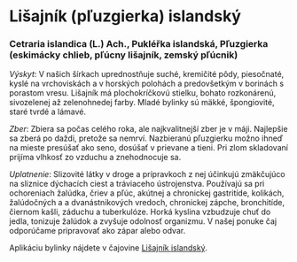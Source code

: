 Lišajník (pľuzgierka) islandský
===============================

### Cetraria islandica (L.) Ach., Pukléřka islandská, Pľuzgierka (eskimácky chlieb, pľúcny lišajník, zemský pľúcnik)

*Výskyt*: V našich šírkach uprednostňuje suché, kremičité pôdy, piesočnaté,
kyslé na vrchoviskách a v horských polohách a predovšetkým v borinách s porastom
vresu. Lišajník má plochokríčkovú stielku, bohato rozkonárenú, sivozelenej až
zelenohnedej farby. Mladé bylinky sú mäkké, špongiovité, staré tvrdé a lámavé.

*Zber*: Zbiera sa počas celého roka, ale najkvalitnejší zber je v máji.
Najlepšie sa zberá po daždi, pretože sa nemrví. Nazbieranú pľuzgierku možno
ihneď na mieste presúšať ako seno, dosúšať v prievane a tieni. Pri zlom
skladovaní prijíma vlhkosť zo vzduchu a znehodnocuje sa.

*Uplatnenie*: Slizovité látky v droge a prípravkoch z nej účinkujú zmäkčujúco na
sliznice dýchacích ciest a tráviaceho ústrojenstva. Používajú sa pri ochoreniach
žalúdka, čriev a pľúc, akútnej a chronickej gastritíde, kolikách, žalúdočných a
a dvanástnikových vredoch, chronickej zápche, bronchitíde, čiernom kašli,
záduchu a tuberkulóze. Horká kyslina vzbudzuje chuť do jedla, tonizuje žalúdok a
zvyšuje odolnosť organizmu. V našej ponuke čaj odporúčame pripravovať ako zápar
alebo odvar.

Aplikáciu bylinky nájdete v čajovine [Lišajník
islandský](/sip/caje/lisajnik-islandsky).

